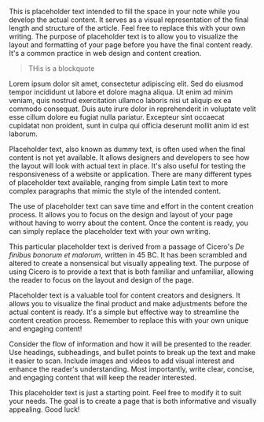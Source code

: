 

This is placeholder text intended to fill the space in your note while you develop the actual content. It serves as a visual representation of the final length and structure of the article.  Feel free to replace this with your own writing.  The purpose of placeholder text is to allow you to visualize the layout and formatting of your page before you have the final content ready.  It's a common practice in web design and content creation.

> THis is a blockquote

Lorem ipsum dolor sit amet, consectetur adipiscing elit. Sed do eiusmod tempor incididunt ut labore et dolore magna aliqua. Ut enim ad minim veniam, quis nostrud exercitation ullamco laboris nisi ut aliquip ex ea commodo consequat. Duis aute irure dolor in reprehenderit in voluptate velit esse cillum dolore eu fugiat nulla pariatur. Excepteur sint occaecat cupidatat non proident, sunt in culpa qui officia deserunt mollit anim id est laborum.

Placeholder text, also known as dummy text, is often used when the final content is not yet available. It allows designers and developers to see how the layout will look with actual text in place.  It's also useful for testing the responsiveness of a website or application.  There are many different types of placeholder text available, ranging from simple Latin text to more complex paragraphs that mimic the style of the intended content.

The use of placeholder text can save time and effort in the content creation process.  It allows you to focus on the design and layout of your page without having to worry about the content.  Once the content is ready, you can simply replace the placeholder text with your own writing.

This particular placeholder text is derived from a passage of Cicero's *De finibus bonorum et malorum*, written in 45 BC.  It has been scrambled and altered to create a nonsensical but visually appealing text.  The purpose of using Cicero is to provide a text that is both familiar and unfamiliar, allowing the reader to focus on the layout and design of the page.

Placeholder text is a valuable tool for content creators and designers. It allows you to visualize the final product and make adjustments before the actual content is ready.  It's a simple but effective way to streamline the content creation process.  Remember to replace this with your own unique and engaging content!

Consider the flow of information and how it will be presented to the reader.  Use headings, subheadings, and bullet points to break up the text and make it easier to scan.  Include images and videos to add visual interest and enhance the reader's understanding.  Most importantly, write clear, concise, and engaging content that will keep the reader interested.

This placeholder text is just a starting point.  Feel free to modify it to suit your needs.  The goal is to create a page that is both informative and visually appealing.  Good luck!

